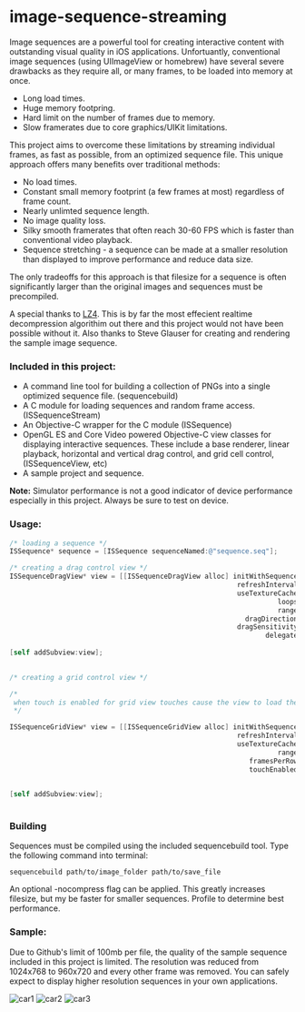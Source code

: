 image-sequence-streaming
========================

Image sequences are a powerful tool for creating interactive content with outstanding visual quality in iOS applications. Unfortuantly, conventional image sequences (using UIImageView or homebrew) have several severe drawbacks as they require all, or many frames, to be loaded into memory at once.
- Long load times.
- Huge memory footpring.
- Hard limit on the number of frames due to memory.
- Slow framerates due to core graphics/UIKit limitations.

This project aims to overcome these limitations by streaming individual frames, as fast as possible, from an optimized sequence file. This unique approach offers many benefits over traditional methods:
- No load times.
- Constant small memory footprint (a few frames at most) regardless of frame count.  
- Nearly unlimted sequence length.
- No image quality loss.
- Silky smooth framerates that often reach 30-60 FPS which is faster than conventional video playback.
- Sequence stretching - a sequence can be made at a smaller resolution than displayed to improve performance and reduce data size.

The only tradeoffs for this approach is that filesize for a sequence is often significantly larger than the original images and sequences must be precompiled.


A special thanks to [LZ4](http://fastcompression.blogspot.com/p/lz4.html). This is by far the most effecient realtime decompression algorithim out there and this project would not have been possible without it. Also thanks to Steve Glauser for creating and rendering the sample image sequence.

### Included in this project: ###
- A command line tool for building a collection of PNGs into a single optimized sequence file. (sequencebuild)
- A C module for loading sequences and random frame access. (ISSequenceStream)
- An Objective-C wrapper for the C module (ISSequence)
- OpenGL ES and Core Video powered Objective-C view classes for displaying interactive sequences. These include a base renderer, linear playback, horizontal and vertical drag control, and grid cell control, (ISSequenceView, etc)
- A sample project and sequence.


**Note:** Simulator performance is not a good indicator of device performance especially in this project. Always be sure to test on device.


### Usage: ###


```Objective-C
/* loading a sequence */
ISSequence* sequence = [ISSequence sequenceNamed:@"sequence.seq"];

```

```Objective-C
/* creating a drag control view */
ISSequenceDragView* view = [[ISSequenceDragView alloc] initWithSequence:sequence
                                                        refreshInterval:1 /* refresh rate */
                                                        useTextureCache:YES /* texture cache is an optional core video optimization */
                                                                  loops:true
                                                                  range:[sequence range]
                                                          dragDirection:kISSequnceDragDirectionHorizontal
                                                        dragSensitivity:2.0
                                                               delegate:NULL];
															   
[self addSubview:view];
															   
```

```Objective-C
/* creating a grid control view */

/* 
 when touch is enabled for grid view touches cause the view to load the grid cell nearest to the touch
 */

ISSequenceGridView* view = [[ISSequenceGridView alloc] initWithSequence:sequence
                                                        refreshInterval:1
                                                        useTextureCache:YES
                                                                  range:[sequence range]
                                                           framesPerRow:21
                                                           touchEnabled:YES];

															   
[self addSubview:view];
															   
```
### Building ###

Sequences must be compiled using the included sequencebuild tool. Type the following command into terminal:

```
sequencebuild path/to/image_folder path/to/save_file

```

An optional -nocompress flag can be applied. This greatly increases filesize, but my be faster for smaller sequences. Profile to determine best performance.

### Sample: ###

Due to Github's limit of 100mb per file, the quality of the sample sequence included in this project is limited. The resolution was reduced from 1024x768 to 960x720 and every other frame was removed. You can safely expect to display higher resolution sequences in your own applications.

![car1](https://raw.github.com/narpas/image-sequence-streaming/master/readme_screenshot1.png)
![car2](https://raw.github.com/narpas/image-sequence-streaming/master/readme_screenshot2.png)
![car3](https://raw.github.com/narpas/image-sequence-streaming/master/readme_screenshot3.png)




